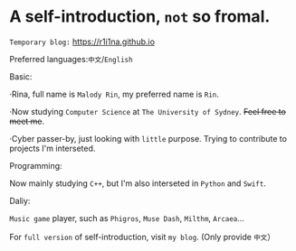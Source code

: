 # A self-introduction, `not` so fromal.

`Temporary blog:` https://r1i1na.github.io

Preferred languages:`中文`/`English`

Basic:

·Rina, full name is `Malody Rin`, my preferred name is `Rin`.

·Now studying `Computer Science` at `The University of Sydney`. ~~Feel free to meet me~~.

·Cyber passer-by, just looking with `little` purpose. Trying to contribute to projects I'm interseted.

Programming:

Now mainly studying `C++`, but I'm also interseted in `Python` and `Swift`.

Daliy:

`Music game` player, such as `Phigros`, `Muse Dash`, `Milthm`, `Arcaea`...


For `full version` of self-introduction, visit `my blog`. (Only provide `中文`）
